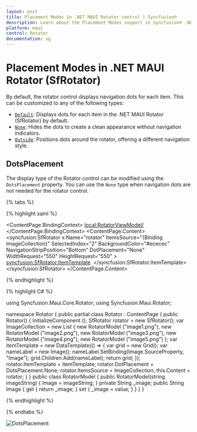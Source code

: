 ```yaml
---
layout: post
title: Placement Modes in .NET MAUI Rotator control | Syncfusion®
description: Learn about the Placement Modes support in Syncfusion® .NET MAUI Rotator (SfRotator) control and more.
platform: maui 
control: Rotator 
documentation: ug
---
```


# Placement Modes in .NET MAUI Rotator (SfRotator)

By default, the rotator control displays navigation dots for each item. This can be customized to any of the following types:

- [`Default`](https://help.syncfusion.com/cr/maui/Syncfusion.Maui.Core.Rotator.DotsPlacement.html#Syncfusion_Maui_Core_Rotator_DotsPlacement_Default): Displays dots for each item in the .NET MAUI Rotator (SfRotator) by default.
- [`None`](https://help.syncfusion.com/cr/maui/Syncfusion.Maui.Core.Rotator.DotsPlacement.html#Syncfusion_Maui_Core_Rotator_DotsPlacement_None): Hides the dots to create a clean appearance without navigation indicators.
- [`Outside`](https://help.syncfusion.com/cr/maui/Syncfusion.Maui.Core.Rotator.DotsPlacement.html#Syncfusion_Maui_Core_Rotator_DotsPlacement_Outside): Positions dots around the rotator, offering a different navigation style.
 
## DotsPlacement

The display type of the Rotator control can be modified using the `DotsPlacement` property. You can use the `None` type when navigation dots are not needed for the rotator control.

{% tabs %}

{% highlight xaml %}

<?xml version="1.0" encoding="utf-8" ?>
<ContentPage xmlns="http://schemas.microsoft.com/dotnet/2021/maui"
            xmlns:x="http://schemas.microsoft.com/winfx/2009/xaml"
            xmlns:syncfusion="clr-namespace:Syncfusion.Maui.Rotator;assembly=Syncfusion.Maui.Rotator"
            xmlns:local="clr-namespace:Rotator"
            x:Class="Rotator.Rotator">
    <ContentPage.BindingContext>
        <local:RotatorViewModel/>
    </ContentPage.BindingContext>
    <ContentPage.Content>
        <syncfusion:SfRotator x:Name="rotator" 
                            ItemsSource="{Binding ImageCollection}" 
                            SelectedIndex="2"
                            BackgroundColor="#ececec"
                            NavigationStripPosition="Bottom"
                            DotPlacement="None"
                            WidthRequest="550"
                            HeightRequest="550" >
            <syncfusion:SfRotator.ItemTemplate>
                <DataTemplate>
                    <Image  Source="{Binding Image}"/>
                </DataTemplate>
            </syncfusion:SfRotator.ItemTemplate>
        </syncfusion:SfRotator>
    </ContentPage.Content>
</ContentPage>

{% endhighlight %}

{% highlight C# %}
    
using Syncfusion.Maui.Core.Rotator;
using Syncfusion.Maui.Rotator;

namespace Rotator
{
    public partial class Rotator : ContentPage
    {
        public Rotator()
        {
            InitializeComponent ();
            SfRotator rotator = new SfRotator();
            var ImageCollection = new List<RotatorModel> {
            new RotatorModel ("image1.png"),
            new RotatorModel ("image2.png"),
            new RotatorModel ("image3.png"),
            new RotatorModel ("image4.png"),
            new RotatorModel ("image5.png")
            };
            var itemTemplate = new DataTemplate(() =>
            {
                var grid = new Grid();
                var nameLabel = new Image();
                nameLabel.SetBinding(Image.SourceProperty, "Image");
                grid.Children.Add(nameLabel);
                return grid;
            });
            rotator.ItemTemplate = itemTemplate;
            rotator.DotPlacement = DotsPlacement.None;
            rotator.ItemsSource = ImageCollection;
            this.Content = rotator;
        }
    }
    public class RotatorModel
    {
        public RotatorModel(string imageString)
        {
            Image = imageString;
        }
        private String _image;
        public String Image
        {
            get { return _image; }
            set { _image = value; }
        }
    }
}

{% endhighlight %}

{% endtabs %}

![DotsPlacement](images/DotsPlacement.png)
